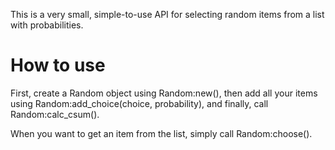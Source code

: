 This is a very small, simple-to-use API for selecting random items from a list with probabilities.

# How to use
First, create a Random object using Random:new(), then add all your items using Random:add_choice(choice, probability), and finally, call Random:calc_csum().

When you want to get an item from the list, simply call Random:choose(). 
